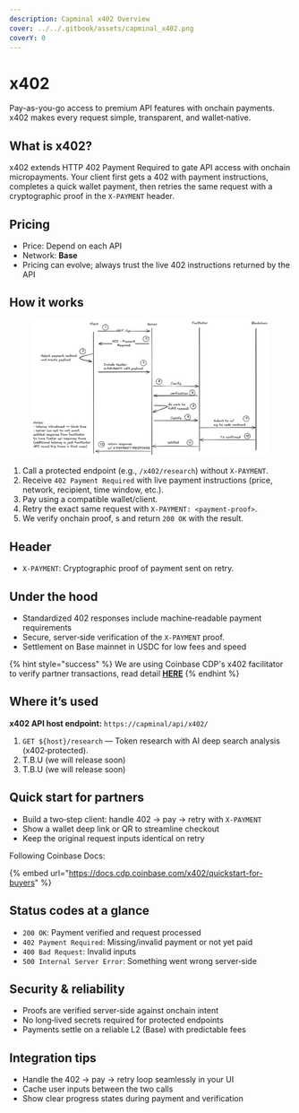 ```yaml
---
description: Capminal x402 Overview
cover: ../../.gitbook/assets/capminal_x402.png
coverY: 0
---
```


# x402

Pay-as-you-go access to premium API features with onchain payments. x402 makes every request simple, transparent, and wallet‑native.

## What is x402?

x402 extends HTTP 402 Payment Required to gate API access with onchain micropayments. Your client first gets a 402 with payment instructions, completes a quick wallet payment, then retries the same request with a cryptographic proof in the `X-PAYMENT` header.

## Pricing

* Price: Depend on each API
* Network: **Base**
* Pricing can evolve; always trust the live 402 instructions returned by the API

## How it works

<figure><img src="../../.gitbook/assets/image.png" alt=""><figcaption></figcaption></figure>

1. Call a protected endpoint (e.g., `/x402/research`) without `X-PAYMENT`.
2. Receive `402 Payment Required` with live payment instructions (price, network, recipient, time window, etc.).
3. Pay using a compatible wallet/client.
4. Retry the exact same request with `X-PAYMENT: <payment-proof>`.
5. We verify onchain proof, s and return `200 OK` with the result.

## Header

* `X-PAYMENT`: Cryptographic proof of payment sent on retry.

## Under the hood

* Standardized 402 responses include machine‑readable payment requirements
* Secure, server‑side verification of the `X-PAYMENT` proof.&#x20;
* Settlement on Base mainnet in USDC for low fees and speed

{% hint style="success" %}
We are using Coinbase CDP's x402 facilitator to verify partner transactions, read detail [**HERE**](https://docs.cdp.coinbase.com/x402/welcome)
{% endhint %}

## Where it’s used

**x402 API host endpoint:**  `https://capminal/api/x402/`

1. `GET ${host}/research` — Token research with AI deep search analysis (x402‑protected).
2. T.B.U (we will release soon)
3. T.B.U (we will release soon)

## Quick start for partners

* Build a two‑step client: handle 402 → pay → retry with `X-PAYMENT`
* Show a wallet deep link or QR to streamline checkout
* Keep the original request inputs identical on retry

Following Coinbase Docs:

{% embed url="https://docs.cdp.coinbase.com/x402/quickstart-for-buyers" %}

## Status codes at a glance

* `200 OK`: Payment verified and request processed
* `402 Payment Required`: Missing/invalid payment or not yet paid
* `400 Bad Request`: Invalid inputs
* `500 Internal Server Error`: Something went wrong server‑side

## Security & reliability

* Proofs are verified server‑side against onchain intent
* No long‑lived secrets required for protected endpoints
* Payments settle on a reliable L2 (Base) with predictable fees

## Integration tips

* Handle the 402 → pay → retry loop seamlessly in your UI
* Cache user inputs between the two calls
* Show clear progress states during payment and verification
